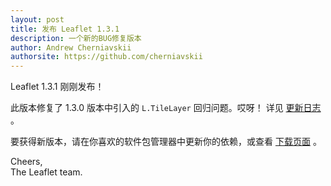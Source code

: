 ```yaml
---
layout: post
title: 发布 Leaflet 1.3.1
description: 一个新的BUG修复版本
author: Andrew Cherniavskii
authorsite: https://github.com/cherniavskii
---
```


Leaflet 1.3.1 刚刚发布！

此版本修复了 1.3.0 版本中引入的 `L.TileLayer` 回归问题。哎呀！
详见 [更新日志](https://github.com/Leaflet/Leaflet/blob/master/CHANGELOG.md) 。

要获得新版本，请在你喜欢的软件包管理器中更新你的依赖，或查看 [下载页面](https://leafletjs.com/download.html) 。

Cheers,<br>
The Leaflet team.
